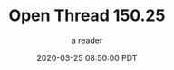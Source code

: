 ---
layout: podcast
title: "Open Thread 150.25"
author: a reader
description: https://slatestarcodex.com/2020/03/25/open-thread-150-25/
date: 2020-03-25 08:50:00 PDT
length: 59327
duration: 15
guid: open-thread-150-25
---